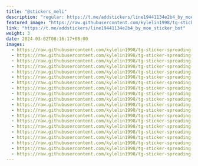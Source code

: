 ```yaml
---
title: "@stickers_meli"
description: "regular: https://t.me/addstickers/line19441134e2b4_by_moe_sticker_bot"
featured_image: "https://raw.githubusercontent.com/kylelin1998/tg-sticker-spreading-worldwide-images/main/img/5f3fd0b4-6452-410d-bb6f-4856e275f276.jpg"
link: "https://t.me/addstickers/line19441134e2b4_by_moe_sticker_bot"
weight: 3
date: 2024-03-02T08:16:17+08:00
images:
  - https://raw.githubusercontent.com/kylelin1998/tg-sticker-spreading-worldwide-images/main/img/5f3fd0b4-6452-410d-bb6f-4856e275f276.jpg
  - https://raw.githubusercontent.com/kylelin1998/tg-sticker-spreading-worldwide-images/main/img/0f5c2d19-65fa-438c-bc63-858a72c04e9a.jpg
  - https://raw.githubusercontent.com/kylelin1998/tg-sticker-spreading-worldwide-images/main/img/06680f91-7eb9-477a-a564-093af875ca30.jpg
  - https://raw.githubusercontent.com/kylelin1998/tg-sticker-spreading-worldwide-images/main/img/1eabf82f-410b-41e0-a7ef-2141478ddab7.jpg
  - https://raw.githubusercontent.com/kylelin1998/tg-sticker-spreading-worldwide-images/main/img/76ca8eda-cadd-4ea2-8ea5-cbf51dd217cb.jpg
  - https://raw.githubusercontent.com/kylelin1998/tg-sticker-spreading-worldwide-images/main/img/a9db7182-cd98-488d-83cd-6609ccb8829c.jpg
  - https://raw.githubusercontent.com/kylelin1998/tg-sticker-spreading-worldwide-images/main/img/60d85d4c-9b01-4f02-97c4-ab718b0f6c6c.jpg
  - https://raw.githubusercontent.com/kylelin1998/tg-sticker-spreading-worldwide-images/main/img/256cd4b3-95ee-4458-985d-98e92b3486d6.jpg
  - https://raw.githubusercontent.com/kylelin1998/tg-sticker-spreading-worldwide-images/main/img/e20c05f0-c131-417e-ae53-4c0136e74d3b.jpg
  - https://raw.githubusercontent.com/kylelin1998/tg-sticker-spreading-worldwide-images/main/img/29fb331b-997c-457f-abff-d7bc66170637.jpg
  - https://raw.githubusercontent.com/kylelin1998/tg-sticker-spreading-worldwide-images/main/img/10915508-956b-4fb5-a713-165d11138434.jpg
  - https://raw.githubusercontent.com/kylelin1998/tg-sticker-spreading-worldwide-images/main/img/5127a055-2b94-4367-a87a-d0364d2934ed.jpg
  - https://raw.githubusercontent.com/kylelin1998/tg-sticker-spreading-worldwide-images/main/img/3b9fe44c-b5b5-4fff-81ec-8382b3bcaf02.jpg
  - https://raw.githubusercontent.com/kylelin1998/tg-sticker-spreading-worldwide-images/main/img/e18811c0-61b8-47cb-be2e-3b41285a405c.jpg
  - https://raw.githubusercontent.com/kylelin1998/tg-sticker-spreading-worldwide-images/main/img/7ca65bf5-f175-45db-b628-fbab951f391c.jpg
  - https://raw.githubusercontent.com/kylelin1998/tg-sticker-spreading-worldwide-images/main/img/b88222ed-74d6-4f3c-8cff-3e748718e928.jpg
  - https://raw.githubusercontent.com/kylelin1998/tg-sticker-spreading-worldwide-images/main/img/1f0cd1b3-05ff-4d8f-81da-765ab2ec4261.jpg
  - https://raw.githubusercontent.com/kylelin1998/tg-sticker-spreading-worldwide-images/main/img/6395977b-443a-49aa-82cc-84bb222d3aaa.jpg
  - https://raw.githubusercontent.com/kylelin1998/tg-sticker-spreading-worldwide-images/main/img/aeadd80b-f75d-4808-985c-14fcabb89cad.jpg
  - https://raw.githubusercontent.com/kylelin1998/tg-sticker-spreading-worldwide-images/main/img/00b6436a-e412-4629-b04f-84878fad75c3.jpg
---
```

